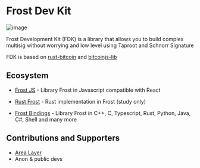 # Frost Dev Kit 

![image](https://github.com/FrostDevKit/.github/assets/83122757/bc3668c9-30cc-4954-bd6a-9717ac5a8721)


Frost Development Kit (FDK) is a library that allows you to build complex multisig without worrying and low level using Taproot and Schnorr Signature

FDK is based on [rust-bitcoin](https://github.com/rust-bitcoin/rust-bitcoin) and [bitcoinjs-lib](https://github.com/bitcoinjs/bitcoinjs-lib/)
## Ecosystem 

- [Frost JS](https://github.com/FrostDevKit/javascript-frost) - Library Frost in Javascript compatible with React

- [Rust Frost](https://github.com/FrostDevKit/rust-frost) - Rust implementation in Frost (study only)

- [Frost Bindings](https://github.com/FrostDevKit/frost-binding) - Library Frost in C++, C, Typescript, Rust, Python, Java, C#, Shell and many more
  
  
## Contributions and Supporters 

- [Area Layer](https://www.arealayer.com/)
- Anon & public devs


